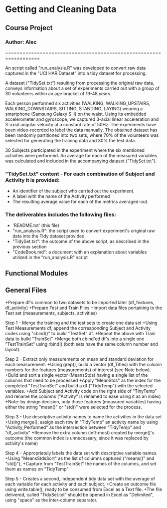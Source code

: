 # Getting and Cleaning Data
## Course Project

### Author: Alec
==================================================================

An script called "run_analysis.R" was developed to convert raw data captured in the "UCI HAR Dataset" into a tidy dataset for processing.

A dataset ("TidySet.txt") resulting from processing the original raw data, conveys information about a set of experiments carried out with a group of 30 volunteers within an age bracket of 19-48 years. 

Each person performed six activities (WALKING, WALKING_UPSTAIRS, WALKING_DOWNSTAIRS, SITTING, STANDING, LAYING) wearing a smartphone (Samsung Galaxy S II) on the waist. Using its embedded accelerometer and gyroscope, we captured 3-axial linear acceleration and 3-axial angular velocity at a constant rate of 50Hz. The experiments have been video-recorded to label the data manually. The obtained dataset has been randomly partitioned into two sets, where 70% of the volunteers was selected for generating the training data and 30% the test data. 

30 Subjects participated in the experiment where the six mentioned activities were performed. An average for each of the measured variables was calculated and included in the accompanying dataset ("TidySet.txt").

### "TidySet.txt" content - For each combination of Subject and Activity it is provided:

+ An identifier of the subject who carried out the experiment.
+ A label with the name of the Activity performed
+ The resulting average value for each of the metrics averaged-out.

### The deliverables includes the following files:

+ 'README.txt' (this file)
+ "run_analysis.R": the script used to convert experiment's original raw data into the Tidy dataset provided.
+ "TidySet.txt": the outcome of the above script, as described in the previous section
+ "CodeBook.md": a document with an explanation about  variables utilized in the "run_analysis.R" script
 
## Functional Modules

General Files
------------------------------
+Prepare df's common to two datasets to be imported later (df_features, df_activity)
+Prepare Test and Train Files
+Import data files pertaining to the Test set (measurements, subjects, activities)

Step 1 - Merge the training and the test sets to create one data set
+Using Test Measurements df, append the corresponding Subject and Activity codes using "cbind()" to build "TestSet" df.
+Repeat the above with Train data to build "TrainSet"
+Merge both cbind'ed df's into a single one "TestTrainSet" using rbind() (both sets have the same column number and layout).

Step 2 - Extract only measurements on mean and standard deviation for each measurement.
+Using grep(), build a vector (df_Titles) with the column numbers for the features (measurements) of interest (see Note below).
+Build and sort a single vector (MeansStds) having a single list of the columns that need to be processed
+Apply "MeanStds" as the index for the completed "TestTrainSet" and build a df ("TidyTemp") with the selected variables.
+Add Subject and Activity code on the right side of "TinyTemp" and rename the columns ("Activity" is renamed to ease using it as an index)
+Note: by design decision, only those features (measured variables) having either the string "mean()" or "std()" were selected for the process.

Step 3 - Use descriptive activity names to name the activities in the data set
+Using merge(), assign each row in "TidyTemp" an activity name by using "Activity_Performed" as the intersection between "TidyTemp" and "df_activity"
+Remove the extra column (left-most) created by merge()'s outcome (the common index is unnecessary, since it was replaced by activity's name) 

Step 4 - Appropriately labels the data set with descriptive variable names.
+Using "MeansStdsSort" as the list of columns captured ("means()" and "std()"), 
+Capture from "TestTrainSet" the names of the columns, and set them as names on "TidyTemp"

Step 5 - Creates a second, independent tidy data set with the average of each variable for each activity and each subject. +Create an outcome file using write.table(), ready to be consumed from Excel as a Text file.
+The file delivered, called "TidySet.txt" should be opened in Excel as "Delimited", using "space" as the inter-column separator.
